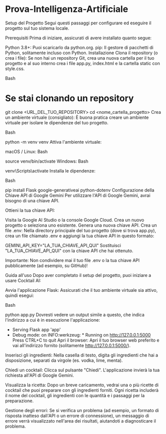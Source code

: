 # Prova-Intelligenza-Artificiale


Setup del Progetto
Segui questi passaggi per configurare ed eseguire il progetto sul tuo sistema locale.

Prerequisiti
Prima di iniziare, assicurati di avere installato quanto segue:

Python 3.8+: Puoi scaricarlo da python.org.
pip: Il gestore di pacchetti di Python, solitamente incluso con Python.
Installazione
Clona il repository (o crea i file):
Se non hai un repository Git, crea una nuova cartella per il tuo progetto e al suo interno crea i file app.py, index.html e la cartella static con style.css.

Bash

# Se stai clonando un repository
git clone <URL_DEL_TUO_REPOSITORY>
cd <nome_cartella_progetto>
Crea un ambiente virtuale (consigliato):
È buona pratica creare un ambiente virtuale per isolare le dipendenze del tuo progetto.

Bash

python -m venv venv
Attiva l'ambiente virtuale:

macOS / Linux:
Bash

source venv/bin/activate
Windows:
Bash

venv\Scripts\activate
Installa le dipendenze:

Bash

pip install Flask google-generativeai python-dotenv
Configurazione della Chiave API di Google Gemini
Per utilizzare l'API di Google Gemini, avrai bisogno di una chiave API.

Ottieni la tua chiave API:

Visita la Google AI Studio o la console Google Cloud.
Crea un nuovo progetto o seleziona uno esistente.
Genera una nuova chiave API.
Crea un file .env:
Nella directory principale del tuo progetto (dove si trova app.py), crea un file chiamato .env e aggiungi la tua chiave API in questo formato:

GEMINI_API_KEY="LA_TUA_CHIAVE_API_QUI"
Sostituisci "LA_TUA_CHIAVE_API_QUI" con la chiave API che hai ottenuto.

Importante: Non condividere mai il tuo file .env o la tua chiave API pubblicamente (ad esempio, su GitHub)!

Guida all'uso
Dopo aver completato il setup del progetto, puoi iniziare a usare Cocktail AI:

Avvia l'applicazione Flask:
Assicurati che il tuo ambiente virtuale sia attivo, quindi esegui:

Bash

python app.py
Dovresti vedere un output simile a questo, che indica l'indirizzo a cui è in esecuzione l'applicazione:

 * Serving Flask app 'app'
 * Debug mode: on
INFO:werkzeug: * Running on http://127.0.0.1:5000
Press CTRL+C to quit
Apri il browser:
Apri il tuo browser web preferito e vai all'indirizzo fornito (solitamente http://127.0.0.1:5000/).

Inserisci gli ingredienti:
Nella casella di testo, digita gli ingredienti che hai a disposizione, separati da virgole (es. vodka, lime, menta).

Chiedi un cocktail:
Clicca sul pulsante "Chiedi". L'applicazione invierà la tua richiesta all'API di Google Gemini.

Visualizza la ricetta:
Dopo un breve caricamento, vedrai una o più ricette di cocktail che puoi preparare con gli ingredienti forniti. Ogni ricetta includerà il nome del cocktail, gli ingredienti con le quantità e i passaggi per la preparazione.

Gestione degli errori:
Se si verifica un problema (ad esempio, un formato di risposta inatteso dall'API o un errore di connessione), un messaggio di errore verrà visualizzato nell'area dei risultati, aiutandoti a diagnosticare il problema.
